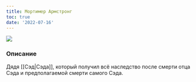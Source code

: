 ```yaml
---
title: Мортимер Армстронг
toc: true
date: '2022-07-16'
---
```


![](https://i.imgur.com/yih8YVj.png)


### Описание
Дядя [[Сэд|Сэда]], который получил всё наследство после смерти отца Сэда и предполагаемой смерти самого Сэда.